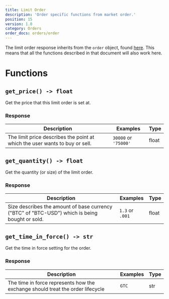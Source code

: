```yaml
---
title: Limit Order
description: 'Order specific functions from market order.'
position: 15
version: 1.0
category: Orders
order_docs: orders/order
---
```


The limit order response inherits from the `order` object, found [here](/orders/order). This means that all the functions described in that document will also work here.

# Functions

## `get_price() -> float`

Get the price that this limit order is set at.

### Response

| Description                                                  | Examples             | Type  |
| ------------------------------------------------------------ | -------------------- | ----- |
| The limit price describes the point at which the user wants to buy or sell. | `30000` or `'75000'` | float |

## `get_quantity() -> float`

Get the quantity (or size) of the limit order.

### Response

| Description                                                  | Examples        | Type  |
| ------------------------------------------------------------ | --------------- | ----- |
| Size describes the amount of base currency ("BTC" of "BTC-USD") which is being bought or sold. | `1.3` or `.001` | float |

## `get_time_in_force() -> str`

Get the time in force setting for the order.	

### Response

| Description                                                  | Examples | Type |
| ------------------------------------------------------------ | -------- | ---- |
| The time in force represents how the exchange should treat the order lifecycle | `GTC`    | str  |
